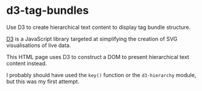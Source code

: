 # d3-tag-bundles

Use D3 to create hierarchical text content to display tag bundle structure.

[D3](https://github.com/d3/d3/wiki) is a JavaScript library targeted at simplifying the creation of SVG visualisations of live data.

This HTML page uses D3 to construct a DOM to present hierarchical text content instead.

I probably should have used the `key()` function or the `d3-hierarchy` module, but this was my first attempt.
